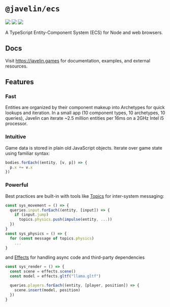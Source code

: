# `@javelin/ecs`

![](https://camo.githubusercontent.com/36d0620c487aed9687926c052da8f57bb3361997/68747470733a2f2f666c61742e62616467656e2e6e65742f62616467652f6c6963656e73652f4d49542f707572706c65)
![](https://camo.githubusercontent.com/e31c52c59d5035f3abb502ef36e4b7b5a10eb173/68747470733a2f2f666c61742e62616467656e2e6e65742f62616467652f69636f6e2f547970655363726970743f69636f6e3d74797065736372697074266c6162656c)
![](https://flat.badgen.net/bundlephobia/minzip/@javelin/ecs)

A TypeScript Entity-Component System (ECS) for Node and web browsers.

## Docs

Visit https://javelin.games for documentation, examples, and external resources.

## Features

### Fast
Entities are organized by their component makeup into Archetypes for quick lookups and iteration. In a small app (10 component types, 10 archetypes, 10 queries), Javelin can iterate ~2.5 million entities per 16ms on a 2GHz Intel i5 processor.

### Intuitive
Game data is stored in plain old JavaScript objects. Iterate over game state using familiar syntax:

```ts
bodies.forEach((entity, [v, p]) => {
  p.x += v.x
})
```

### Powerful

Best practices are built-in with tools like [Topics](https://javelin.games/ecs/topics) for inter-system messaging:

```ts
const sys_movement = () => {
  queries.input.forEach((entity, [input]) => {
    if (input.jump)
      topics.physics.push(impulse(entity, ...))
  })
}
const sys_physics = () => {
  for (const message of topics.physics)
    ...
}
```

and [Effects](https://javelin.games/ecs/effects) for handling async code and third-party dependencies

```ts
const sys_render = () => {
  const scene = effects.scene()
  const model = effects.gltf("llama.gltf")

  queries.players.forEach((entity, [player, position]) => {
    scene.insert(model, position)
  })
}
```
